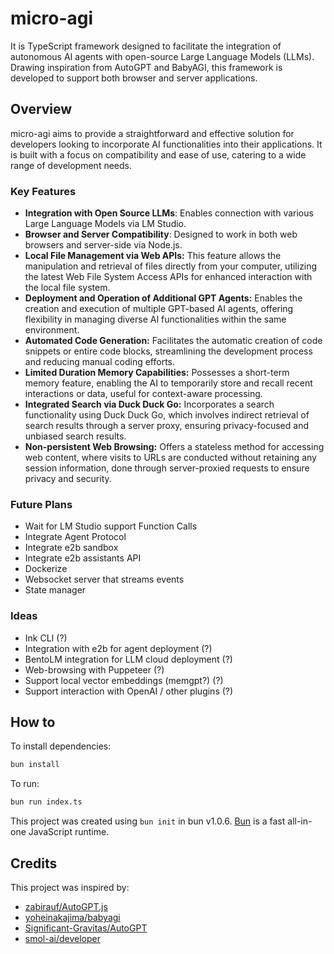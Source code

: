 # micro-agi

It is TypeScript framework designed to facilitate the integration of autonomous AI agents with open-source Large Language Models (LLMs). Drawing inspiration from AutoGPT and BabyAGI, this framework is developed to support both browser and server applications.

## Overview

micro-agi aims to provide a straightforward and effective solution for developers looking to incorporate AI functionalities into their applications. It is built with a focus on compatibility and ease of use, catering to a wide range of development needs.

### Key Features

- **Integration with Open Source LLMs**: Enables connection with various Large Language Models via LM Studio.
- **Browser and Server Compatibility**: Designed to work in both web browsers and server-side via Node.js.
- **Local File Management via Web APIs:** This feature allows the manipulation and retrieval of files directly from your computer, utilizing the latest Web File System Access APIs for enhanced interaction with the local file system.
- **Deployment and Operation of Additional GPT Agents:** Enables the creation and execution of multiple GPT-based AI agents, offering flexibility in managing diverse AI functionalities within the same environment.
- **Automated Code Generation:** Facilitates the automatic creation of code snippets or entire code blocks, streamlining the development process and reducing manual coding efforts.
- **Limited Duration Memory Capabilities:** Possesses a short-term memory feature, enabling the AI to temporarily store and recall recent interactions or data, useful for context-aware processing.
- **Integrated Search via Duck Duck Go:** Incorporates a search functionality using Duck Duck Go, which involves indirect retrieval of search results through a server proxy, ensuring privacy-focused and unbiased search results.
- **Non-persistent Web Browsing:** Offers a stateless method for accessing web content, where visits to URLs are conducted without retaining any session information, done through server-proxied requests to ensure privacy and security.


### Future Plans
- Wait for LM Studio support Function Calls
- Integrate Agent Protocol
- Integrate e2b sandbox
- Integrate e2b assistants API
- Dockerize
- Websocket server that streams events
- State manager

### Ideas
- Ink CLI (?)
- Integration with e2b for agent deployment (?)
- BentoLM integration for LLM cloud deployment (?)
- Web-browsing with Puppeteer (?)
- Support local vector embeddings (memgpt?) (?)
- Support interaction with OpenAI / other plugins (?)


## How to 

To install dependencies:

```bash
bun install
```

To run:

```bash
bun run index.ts
```

This project was created using `bun init` in bun v1.0.6. [Bun](https://bun.sh) is a fast all-in-one JavaScript runtime.


## Credits

This project was inspired by: 

- [zabirauf/AutoGPT.js](https://github.com/zabirauf/AutoGPT.js/tree/main)
- [yoheinakajima/babyagi](https://github.com/yoheinakajima/babyagi)
- [Significant-Gravitas/AutoGPT](https://github.com/Significant-Gravitas/AutoGPT)
- [smol-ai/developer](https://github.com/smol-ai/developer)